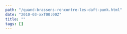 ```yaml
---
path: "/quand-brassens-rencontre-les-daft-punk.html"
date: "2010-03-xxT00:00Z"
title: ""
tags: []
---
```



